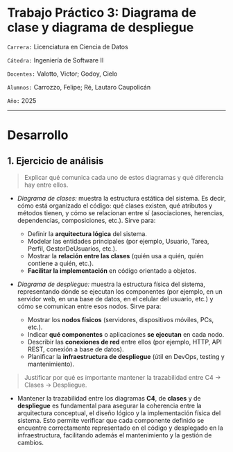 # Trabajo Práctico 3: Diagrama de clase y diagrama de despliegue

`Carrera:` Licenciatura en Ciencia de Datos

`Cátedra:` Ingeniería de Software II

`Docentes:` Valotto, Victor; Godoy, Cielo

`Alumnos:` Carrozzo, Felipe; Ré, Lautaro Caupolicán

`Año:` 2025

---

# Desarrollo

## 1. Ejercicio de análisis

> Explicar qué comunica cada uno de estos diagramas y qué diferencia hay entre ellos.

  - *Diagrama de clases:* muestra la estructura estática del sistema. Es decir, cómo está organizado el código: qué clases existen, qué atributos y métodos tienen, y cómo se relacionan entre sí (asociaciones, herencias, dependencias, composiciones, etc.). Sirve para:

    - Definir la **arquitectura lógica** del sistema.
    - Modelar las entidades principales (por ejemplo, Usuario, Tarea, Perfil, GestorDeUsuarios, etc.).
    - Mostrar la **relación entre las clases** (quién usa a quién, quién contiene a quién, etc.).
    - **Facilitar la implementación** en código orientado a objetos.

  - *Diagrama de despliegue:* muestra la estructura física del sistema, representando dónde se ejecutan los componentes (por ejemplo, en un servidor web, en una base de datos, en el celular del usuario, etc.) y cómo se comunican entre esos nodos. Sirve para:

    - Mostrar los **nodos físicos** (servidores, dispositivos móviles, PCs, etc.).
    - Indicar **qué componentes** o aplicaciones **se ejecutan** en cada nodo.
    - Describir las **conexiones de red** entre ellos (por ejemplo, HTTP, API REST, conexión a base de datos).
    - Planificar la **infraestructura de despliegue** (útil en DevOps, testing y mantenimiento).

> Justificar por qué es importante mantener la trazabilidad entre C4 → Clases → Despliegue.

  - Mantener la trazabilidad entre los diagramas **C4**, de **clases** y de **despliegue** es fundamental para asegurar la coherencia entre la arquitectura conceptual, el diseño lógico y la implementación física del sistema. Esto permite verificar que cada componente definido se encuentre correctamente representado en el código y desplegado en la infraestructura, facilitando además el mantenimiento y la gestión de cambios.
